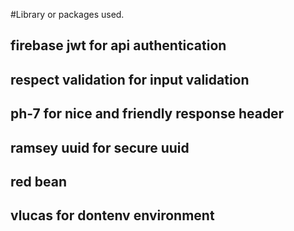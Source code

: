#Library or packages used.

## firebase jwt for api authentication
## respect validation for input validation
## ph-7 for nice and friendly response header
## ramsey uuid for secure uuid
## red bean 
## vlucas for dontenv environment